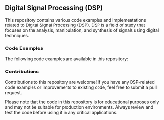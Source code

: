 ## Digital Signal Processing (DSP)

This repository contains various code examples and implementations related to Digital Signal Processing (DSP). DSP is a field of study that focuses on the analysis, manipulation, and synthesis of signals using digital techniques.

### Code Examples

The following code examples are available in this repository:

### Contributions

Contributions to this repository are welcome! If you have any DSP-related code examples or improvements to existing code, feel free to submit a pull request.

Please note that the code in this repository is for educational purposes only and may not be suitable for production environments. Always review and test the code before using it in any critical applications.
